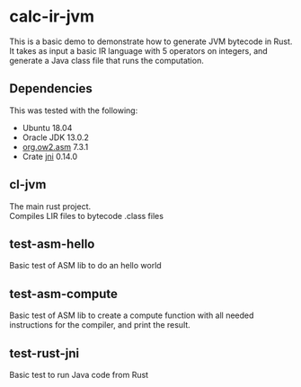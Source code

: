 # calc-ir-jvm

This is a basic demo to demonstrate how to generate JVM bytecode in Rust.  
It takes as input a basic IR language with 5 operators on integers, and generate a Java class file that runs the computation.

## Dependencies

This was tested with the following:
- Ubuntu 18.04
- Oracle JDK 13.0.2
- [org.ow2.asm](https://asm.ow2.io/) 7.3.1
- Crate [jni](https://crates.io/crates/jni) 0.14.0

## cl-jvm

The main rust project.  
Compiles LIR files to bytecode .class files

## test-asm-hello

Basic test of ASM lib to do an hello world

## test-asm-compute

Basic test of ASM lib to create a compute function with all needed instructions for the compiler, and print the result.

## test-rust-jni

Basic test to run Java code from Rust

